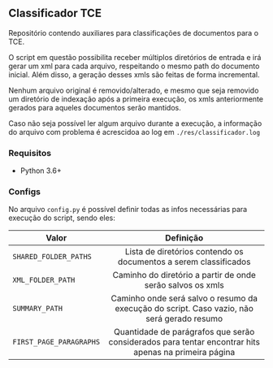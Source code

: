 ## Classificador TCE
Repositório contendo auxiliares para classificações de documentos para o TCE. 

O script em questão possibilita receber múltiplos diretórios de entrada e irá gerar um xml para cada arquivo, respeitando o mesmo path do documento inicial. Além disso, a geração desses xmls são feitas de forma incremental.

Nenhum arquivo original é removido/alterado, e mesmo que seja removido um diretório de indexação após a primeira execução, os xmls anteriormente gerados para aqueles documentos serão mantidos.

Caso não seja possível ler algum arquivo durante a execução, a informação do arquivo com problema é acrescidoa ao log em ```./res/classificador.log```
 
### Requisitos

* Python 3.6+


### Configs


No arquivo ```config.py``` é possível definir todas as infos necessárias para execução do script, sendo eles: 

| Valor        | Definição           |
| ------------- |:-------------:|
| ```SHARED_FOLDER_PATHS```      | Lista de diretórios contendo os documentos a serem classificados |
| ```XML_FOLDER_PATH```     | Caminho do diretório a partir de onde serão salvos os xmls      |
| ```SUMMARY_PATH``` | Caminho onde será salvo o resumo da execução do script. Caso vazio, não será gerado resumo      |
| ```FIRST_PAGE_PARAGRAPHS``` | Quantidade de parágrafos que serão considerados para tentar encontrar hits apenas na primeira página     |

